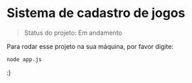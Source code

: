 <h1>Sistema de cadastro de jogos</h1>

>Status do projeto: Em andamento

Para rodar esse projeto na sua máquina, por favor digite:

```
node app.js
```

:)
